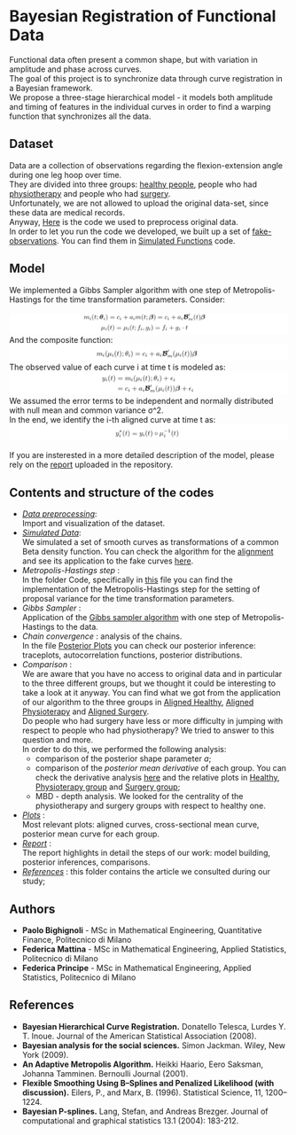 # Bayesian Registration of Functional Data

Functional data often present a common shape, but with variation in amplitude and phase across curves. <br/>
The goal of this project is to synchronize data through curve registration in a Bayesian framework. <br/>
We propose a three-stage hierarchical model - it models both amplitude and timing of features in the individual curves in order to find a warping function that synchronizes all the data.

## Dataset 

Data are a collection of observations regarding the flexion-extension angle during one leg hoop over time. <br/>
They are divided into three groups: [healthy people](https://github.com/PrincipeFederica/Bayesian-Principe-Mattina-Bighignoli/blob/main/Plots/Original%20Healthy.pdf), people who had [physiotherapy](https://github.com/PrincipeFederica/Bayesian-Principe-Mattina-Bighignoli/blob/main/Plots/Original%20Physioterapy.pdf) and people who had [surgery](https://github.com/PrincipeFederica/Bayesian-Principe-Mattina-Bighignoli/blob/main/Plots/Original%20Surgery.pdf). <br/>
Unfortunately, we are not allowed to upload the original data-set, since these data are medical records.  <br/> Anyway, [Here](https://github.com/PrincipeFederica/Bayesian-Principe-Mattina-Bighignoli/blob/main/Code/Import%20data.R) is the code we used to preprocess original data.  <br/>
In order to let you run the code we developed, we built up a set of [fake-observations](https://github.com/PrincipeFederica/Bayesian-Principe-Mattina-Bighignoli/blob/main/Plots/Simulated%20Functions.pdf). You can find them in [Simulated Functions](https://github.com/PrincipeFederica/Bayesian-Principe-Mattina-Bighignoli/blob/main/Code/simulated_functions.R) code.


## Model 

We implemented a Gibbs Sampler algorithm with one step of Metropolis-Hastings for the time transformation parameters.
Consider: <br/> <br/> 
![alt text](https://github.com/PrincipeFederica/hello-world/blob/main/Schermata%202021-02-11%20alle%2021.49.54.png)  <br/>
And the composite function: <br/>
![alt text](https://github.com/PrincipeFederica/hello-world/blob/main/model2.png) <br/>
The observed value of each curve i at time t is modeled as: <br/>
![alt text](https://github.com/PrincipeFederica/hello-world/blob/main/model3.png) <br/>
We assumed the error terms to be independent and normally distributed with null mean and common variance &sigma;^2.  <br/>
In the end, we identify the i-th aligned curve at time t as: <br/>
![alt text](https://github.com/PrincipeFederica/hello-world/blob/main/Schermata%202021-02-11%20alle%2021.59.10.png) <br/>


If you are insterested in a more detailed description of the model, please rely on the [report](link) uploaded in the repository.


## Contents and structure of the codes

- *[Data preprocessing](https://github.com/PrincipeFederica/Bayesian-Principe-Mattina-Bighignoli/blob/main/Code/Import%20data.R)*:  <br/>
Import and visualization of the dataset.
- *[Simulated Data](https://github.com/PrincipeFederica/Bayesian-Principe-Mattina-Bighignoli/blob/main/Code/simulated_functions.R)*: <br/>
We simulated a set of smooth curves as transformations of a common Beta density function. You can check the algorithm for the [alignment](https://github.com/PrincipeFederica/Bayesian-Principe-Mattina-Bighignoli/blob/main/Code/aligned_curves.R) and see its application to the fake curves [here](https://github.com/PrincipeFederica/Bayesian-Principe-Mattina-Bighignoli/blob/main/Plots/Simulated%20Functions%20Aligned.pdf).
- *Metropolis-Hastings step* : <br/>
In the folder Code, specifically in [this](https://github.com/PrincipeFederica/Bayesian-Principe-Mattina-Bighignoli/blob/main/Code/Gibbs%20sampler_one%20step%20Metropolis.R) file you can find the implementation of the Metropolis-Hastings step for the setting of proposal variance for the time transformation parameters.
- *Gibbs Sampler* : <br/>
Application of the [Gibbs sampler algorithm](https://github.com/PrincipeFederica/Bayesian-Principe-Mattina-Bighignoli/blob/main/Code/Gibbs%20sampler_one%20step%20Metropolis.R) with one step of Metropolis-Hastings to the data.
- *Chain convergence* : analysis of the chains. <br/>
In the file [Posterior Plots](https://github.com/PrincipeFederica/Bayesian-Principe-Mattina-Bighignoli/blob/main/Code/Posterior%20Plots.R) you can check our posterior inference: traceplots, autocorrelation functions, posterior distributions.
- *Comparison* : <br/>
We are aware that you have no access to original data and in particular to the three different groups, but we thought it could be interesting to take a look at it anyway. You can find what we got from the application of our algorithm to the three groups in [Aligned Healthy](https://github.com/PrincipeFederica/Bayesian-Principe-Mattina-Bighignoli/blob/main/Plots/Aligned%20Healthy.pdf), [Aligned Physioterapy](https://github.com/PrincipeFederica/Bayesian-Principe-Mattina-Bighignoli/blob/main/Plots/Aligned%20Physioterapy.pdf) and [Aligned Surgery](https://github.com/PrincipeFederica/Bayesian-Principe-Mattina-Bighignoli/blob/main/Plots/Aligned%20Surgery.pdf).<br/>
Do people who had surgery have less or more difficulty in jumping with respect to people who had physiotherapy? We tried to answer to this question and more.<br/>
In order to do this, we performed the following analysis:
   - comparison of the posterior shape parameter *a*;
   - comparison of the *posterior mean derivative* of each group. You can check the derivative analysis [here](https://github.com/PrincipeFederica/Bayesian-Principe-Mattina-Bighignoli/blob/main/Code/derivatives.R) and the relative plots in [Healthy](https://github.com/PrincipeFederica/Bayesian-Principe-Mattina-Bighignoli/blob/main/Plots/Derivative%20%2B%20mean%20Healthy.pdf), [Physioterapy group](https://github.com/PrincipeFederica/Bayesian-Principe-Mattina-Bighignoli/blob/main/Plots/Derivative%20%2B%20mean%20Physioterapy.pdf) and [Surgery group](https://github.com/PrincipeFederica/Bayesian-Principe-Mattina-Bighignoli/blob/main/Plots/Derivative%20%2B%20mean%20Surgery.pdf);
   - MBD - depth analysis. We looked for the centrality of the physiotherapy and surgery groups with respect to healthy one. 
- *[Plots](https://github.com/PrincipeFederica/Bayesian-Principe-Mattina-Bighignoli/tree/main/Plots)* : <br/> Most relevant plots: aligned curves, cross-sectional mean curve, posterior mean curve for each group. 
- *[Report](link)* :  <br/> The report highlights in detail the steps of our work: model building, posterior inferences, comparisons.
- *[References](https://github.com/PrincipeFederica/Bayesian-Principe-Mattina-Bighignoli/tree/main/References)* : this folder contains the article we consulted during our study;



## Authors
* **Paolo Bighignoli** - MSc in Mathematical Engineering, Quantitative Finance, Politecnico di Milano
* **Federica Mattina** - MSc in Mathematical Engineering, Applied Statistics, Politecnico di Milano
* **Federica Principe** - MSc in Mathematical Engineering, Applied Statistics, Politecnico di Milano


## References
* **Bayesian Hierarchical Curve Registration.** Donatello Telesca, Lurdes Y. T. Inoue. 
Journal of the American Statistical Association (2008).
* **Bayesian analysis for the social sciences.** Simon Jackman. Wiley, New York (2009).
* **An Adaptive Metropolis Algorithm.** Heikki Haario, Eero Saksman, Johanna Tamminen. Bernoulli Journal (2001).
* **Flexible Smoothing Using B–Splines and Penalized Likelihood (with discussion).** Eilers, P., and Marx, B. (1996). Statistical Science, 11, 1200–1224.
* **Bayesian P-splines.** Lang, Stefan, and Andreas Brezger. Journal of computational and graphical statistics 13.1 (2004): 183-212.
